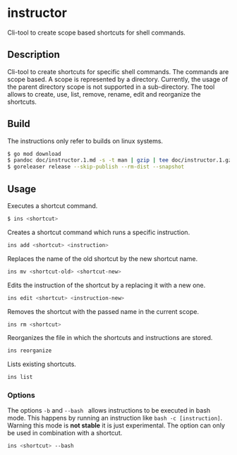 # instructor
Cli-tool to create scope based shortcuts for shell commands.

## Description

Cli-tool to create shortcuts for specific shell commands. The commands are scope based. A scope is represented by a directory. Currently, the usage of the parent directory scope is not supported in a sub-directory. The tool allows to create, use, list, remove, rename, edit and reorganize the shortcuts.

## Build

The instructions only refer to builds on linux systems. 
```bash
$ go mod download
$ pandoc doc/instructor.1.md -s -t man | gzip | tee doc/instructor.1.gz > doc/ins.1.gz
$ goreleaser release --skip-publish --rm-dist --snapshot
```

## Usage
Executes a shortcut command.
```bash
$ ins <shortcut>
```

Creates a shortcut command which runs a specific instruction.
```bash
ins add <shortcut> <instruction>
```

Replaces the name of the old shortcut by the new shortcut name.
```bash
ins mv <shortcut-old> <shortcut-new>
```

Edits the instruction of the shortcut by a replacing it with a new one.
```bash
ins edit <shortcut> <instruction-new>
```

Removes the shortcut with the passed name in the current scope.
```bash
ins rm <shortcut>
```

Reorganizes the file in which the shortcuts and instructions are stored.
```bash
ins reorganize
```

Lists existing shortcuts. 
```bash
ins list
```

### Options
The options `-b` and `--bash ` allows instructions to be executed in bash mode. 
This happens by running an instruction like `bash -c [instruction]`.
Warning this mode is **not stable** it is just experimental. 
The option can only be used in combination with a shortcut.
```bash
ins <shortcut> --bash
```

